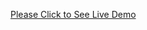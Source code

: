 <a href="https://rayetun.github.io/phero-portfolio-assignment/" target="_blank">Please Click to See Live Demo</a>
